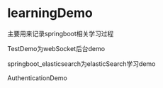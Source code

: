 # learningDemo
主要用来记录springboot相关学习过程

TestDemo为webSocket后台demo

springboot_elasticsearch为elasticSearch学习demo

AuthenticationDemo
